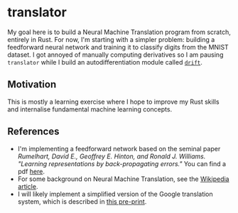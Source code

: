 # translator

My goal here is to build a Neural Machine Translation program from scratch, entirely in Rust.
For now, I'm starting with a simpler problem: building a feedforward neural network and training it to classify digits from the MNIST dataset. I got annoyed of manually computing derivatives so I am pausing `translator` while I build an autodifferentiation module called [`drift`](https://github.com/mmasque/drift). 

## Motivation
This is mostly a learning exercise where I hope to improve my Rust skills and internalise fundamental machine learning concepts. 

## References
- I'm implementing a feedforward network based on the seminal paper *Rumelhart, David E., Geoffrey E. Hinton, and Ronald J. Williams. "Learning representations by back-propagating errors."* You can find a pdf [here](https://www.nature.com/articles/323533a0.pdf?origin=ppub).
- For some background on Neural Machine Translation, see the [Wikipedia article](https://en.wikipedia.org/wiki/Neural_machine_translation). 
- I will likely implement a simplified version of the Google translation system, which is described in [this pre-print](https://arxiv.org/pdf/1609.08144.pdf).  
